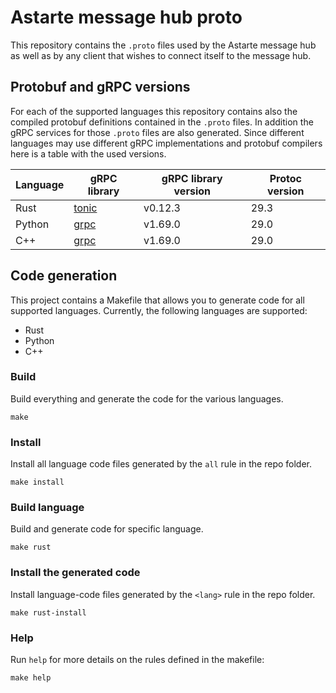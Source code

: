 <!--
Copyright 2023 SECO Mind Srl

SPDX-License-Identifier: Apache-2.0
-->

# Astarte message hub proto

This repository contains the `.proto` files used by the Astarte message hub as well as by any
client that wishes to connect itself to the message hub.

## Protobuf and gRPC versions

For each of the supported languages this repository contains also the compiled protobuf definitions
contained in the `.proto` files. In addition the gRPC services for those `.proto` files are also
generated.
Since different languages may use different gRPC implementations and protobuf compilers here is
a table with the used versions.

| Language | gRPC library                                 | gRPC library version | Protoc version |
|----------|----------------------------------------------|----------------------|----------------|
| Rust     | [tonic](https://docs.rs/tonic/latest/tonic/) | v0.12.3              | 29.3           |
| Python   | [grpc](https://github.com/grpc/grpc)         | v1.69.0              | 29.0           |
| C++      | [grpc](https://github.com/grpc/grpc)         | v1.69.0              | 29.0           |

## Code generation

This project contains a Makefile that allows you to generate code for all supported languages.
Currently, the following languages are supported:
- Rust
- Python
- C++

### Build

Build everything and generate the code for the various languages.
```shell
make
```

### Install

Install all language code files generated by the `all` rule in the repo folder.
```shell
make install
```

### Build language

Build and generate code for specific language.
```shell
make rust
```

### Install the generated code

Install language-code files generated by the `<lang>` rule in the repo folder.
```shell
make rust-install
```

### Help

Run `help` for more details on the rules defined in the makefile:
```shell
make help
```
